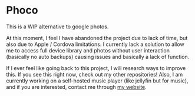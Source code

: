# Phoco

This is a WIP alternative to google photos.

At this moment, I feel I have abandoned the project due to lack of time, but also due to Apple / Cordova limitations. I currently lack a solution to allow me to access full device library and photos without user interaction (basically no auto backups) causing issues and basically a lack of function.

If I ever feel like going back to this project, I will research ways to improve this.
If you see this right now, check out my other repositories! Also, I am currently working on a self-hosted music player (like jellyfin but for music), and if you are interested, contact me through [my website](https://elijahb.xyz).